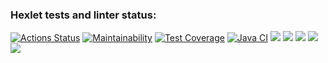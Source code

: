 ### Hexlet tests and linter status:
[![Actions Status](https://github.com/NickKisel/java-project-lvl2/workflows/hexlet-check/badge.svg)](https://github.com/NickKisel/java-project-lvl2/actions)
[![Maintainability](https://api.codeclimate.com/v1/badges/fae98252614d1c38ea67/maintainability)](https://codeclimate.com/github/NickKisel/java-project-lvl2/maintainability)
[![Test Coverage](https://api.codeclimate.com/v1/badges/fae98252614d1c38ea67/test_coverage)](https://codeclimate.com/github/NickKisel/java-project-lvl2/test_coverage)
[![Java CI](https://github.com/NickKisel/java-project-lvl2/actions/workflows/JAVA_CI.yml/badge.svg)](https://github.com/NickKisel/java-project-lvl2/actions/workflows/JAVA_CI.yml)
<a href="https://asciinema.org/a/YaQAKhYu7ef9ICwmfJP8QdiR8" target="_blank"><img src="https://asciinema.org/a/YaQAKhYu7ef9ICwmfJP8QdiR8.svg" /></a>
<a href="https://asciinema.org/a/tGThYruUYZ4BCZ4NHpLbN1gxu" target="_blank"><img src="https://asciinema.org/a/tGThYruUYZ4BCZ4NHpLbN1gxu.svg" /></a>
<a href="https://asciinema.org/a/W6clqsvL3vabPsjzgVUg0qmv8" target="_blank"><img src="https://asciinema.org/a/W6clqsvL3vabPsjzgVUg0qmv8.svg" /></a>
<a href="https://asciinema.org/a/47DiB4OeO7os5O0TzGQSIfIwe" target="_blank"><img src="https://asciinema.org/a/47DiB4OeO7os5O0TzGQSIfIwe.svg" /></a>
<a href="https://asciinema.org/a/oaqe8woiXv0lJG5fF5gm0jGVJ" target="_blank"><img src="https://asciinema.org/a/oaqe8woiXv0lJG5fF5gm0jGVJ.svg" /></a>
